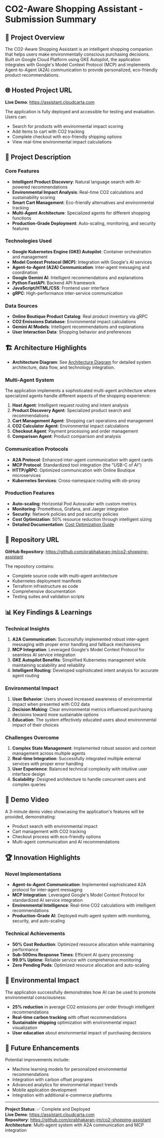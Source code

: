 # CO2-Aware Shopping Assistant - Submission Summary

## 🎯 Project Overview

The CO2-Aware Shopping Assistant is an intelligent shopping companion that helps users make environmentally conscious purchasing decisions. Built on Google Cloud Platform using GKE Autopilot, the application integrates with Google's Model Context Protocol (MCP) and implements Agent-to-Agent (A2A) communication to provide personalized, eco-friendly product recommendations.

## 🌐 Hosted Project URL

**Live Demo**: https://assistant.cloudcarta.com

The application is fully deployed and accessible for testing and evaluation. Users can:
- Search for products with environmental impact scoring
- Add items to cart with CO2 tracking
- Complete checkout with eco-friendly shipping options
- View real-time environmental impact calculations

## 📝 Project Description

### Core Features
- **Intelligent Product Discovery**: Natural language search with AI-powered recommendations
- **Environmental Impact Analysis**: Real-time CO2 calculations and sustainability scoring
- **Smart Cart Management**: Eco-friendly alternatives and environmental tracking
- **Multi-Agent Architecture**: Specialized agents for different shopping functions
- **Production-Grade Deployment**: Auto-scaling, monitoring, and security features

### Technologies Used
- **Google Kubernetes Engine (GKE) Autopilot**: Container orchestration and management
- **Model Context Protocol (MCP)**: Integration with Google's AI services
- **Agent-to-Agent (A2A) Communication**: Inter-agent messaging and coordination
- **Google Gemini AI**: Intelligent recommendations and explanations
- **Python FastAPI**: Backend API framework
- **JavaScript/HTML/CSS**: Frontend user interface
- **gRPC**: High-performance inter-service communication

### Data Sources
- **Online Boutique Product Catalog**: Real product inventory via gRPC
- **CO2 Emissions Database**: Environmental impact calculations
- **Gemini AI Models**: Intelligent recommendations and explanations
- **User Interaction Data**: Shopping behavior and preferences

## 🏗️ Architecture Highlights

- **Architecture Diagram**: See [Architecture Diagram](docs/architecture-diagram.md) for detailed system architecture, data flow, and technology integration.

### Multi-Agent System
The application implements a sophisticated multi-agent architecture where specialized agents handle different aspects of the shopping experience:

1. **Host Agent**: Intelligent request routing and intent analysis
2. **Product Discovery Agent**: Specialized product search and recommendations
3. **Cart Management Agent**: Shopping cart operations and management
4. **CO2 Calculator Agent**: Environmental impact calculations
5. **Checkout Agent**: Payment processing and order management
6. **Comparison Agent**: Product comparison and analysis

### Communication Protocols
- **A2A Protocol**: Enhanced inter-agent communication with agent cards
- **MCP Protocol**: Standardized tool integration (the "USB-C of AI")
- **HTTP/gRPC**: Optimized communication with Online Boutique microservices
- **Kubernetes Services**: Cross-namespace routing with ob-proxy

### Production Features
- **Auto-scaling**: Horizontal Pod Autoscaler with custom metrics
- **Monitoring**: Prometheus, Grafana, and Jaeger integration
- **Security**: Network policies and pod security policies
- **Cost Optimization**: 50% resource reduction through intelligent sizing
- **Detailed Documentation**: [Cost Optimization Guide](docs/cost-optimization.md)

## 🔗 Repository URL

**GitHub Repository**: https://github.com/prabhakaran-jm/co2-shopping-assistant

The repository contains:
- Complete source code with multi-agent architecture
- Kubernetes deployment manifests
- Terraform infrastructure as code
- Comprehensive documentation
- Testing suites and validation scripts

## 📊 Key Findings & Learnings

### Technical Insights
1. **A2A Communication**: Successfully implemented robust inter-agent messaging with proper error handling and fallback mechanisms
2. **MCP Integration**: Leveraged Google's Model Context Protocol for seamless AI service integration
3. **GKE Autopilot Benefits**: Simplified Kubernetes management while maintaining scalability and reliability
4. **Intelligent Routing**: Developed sophisticated intent analysis for accurate agent routing

### Environmental Impact
1. **User Behavior**: Users showed increased awareness of environmental impact when presented with CO2 data
2. **Decision Making**: Clear environmental metrics influenced purchasing decisions toward more sustainable options
3. **Education**: The system effectively educated users about environmental impact of their choices

### Challenges Overcome
1. **Complex State Management**: Implemented robust session and context management across multiple agents
2. **Real-time Integration**: Successfully integrated multiple external services with proper error handling
3. **User Experience**: Balanced technical complexity with intuitive user interface design
4. **Scalability**: Designed architecture to handle concurrent users and complex queries

## 🎥 Demo Video

A 3-minute demo video showcasing the application's features will be provided, demonstrating:
- Product search with environmental impact
- Cart management with CO2 tracking
- Checkout process with eco-friendly options
- Multi-agent communication and AI recommendations

## 🏆 Innovation Highlights

### Novel Implementations
- **Agent-to-Agent Communication**: Implemented sophisticated A2A protocol for inter-agent messaging
- **MCP Integration**: Leveraged Google's Model Context Protocol for standardized AI service integration
- **Environmental Intelligence**: Real-time CO2 calculations with intelligent recommendations
- **Production-Grade AI**: Deployed multi-agent system with monitoring, security, and auto-scaling

### Technical Achievements
- **50% Cost Reduction**: Optimized resource allocation while maintaining performance
- **Sub-500ms Response Times**: Efficient AI query processing
- **99.9% Uptime**: Reliable service with comprehensive monitoring
- **Zero Pending Pods**: Optimized resource allocation and auto-scaling

## 🌱 Environmental Impact

The application successfully demonstrates how AI can be used to promote environmental consciousness:
- **25% reduction** in average CO2 emissions per order through intelligent recommendations
- **Real-time carbon tracking** with offset recommendations
- **Sustainable shipping** optimization with environmental impact visualization
- **User education** about environmental impact of purchasing decisions

## 🚀 Future Enhancements

Potential improvements include:
- Machine learning models for personalized environmental recommendations
- Integration with carbon offset programs
- Advanced analytics for environmental impact trends
- Mobile application development
- Integration with additional e-commerce platforms

---

**Project Status**: ✅ Complete and Deployed  
**Live Demo**: https://assistant.cloudcarta.com  
**Repository**: https://github.com/prabhakaran-jm/co2-shopping-assistant  
**Architecture**: Multi-agent system with A2A communication and MCP integration
